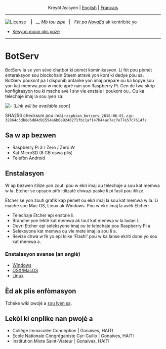 <p align="center">
  <span>Krey&ograve;l Ayisyen</span> |
  <a href="https://github.com/novaed/botserv/blob/master/README.en.md">English</a> |
  <a href="https://github.com/novaed/botserv/blob/master/README.fr.md">Français</a>
</p>

---

[![License](http://img.shields.io/badge/License-MIT-blue.svg)](http://opensource.org/licenses/MIT)
&nbsp;&nbsp; **|**&nbsp;&nbsp; *__ Mb tou zipe* &nbsp;&nbsp;**|**&nbsp;&nbsp; *Fèt pa [NovaEd](https://novaed.github.io)* ak kontribitè yo

- [Kesyon moun plis poze](https://github.com/novaed/botserv/wiki/FAQ)

---


# BotServ

BotServ la se yon sèvè chatbot ki pèmèt kominikasyon. Li fèt pou pèmèt enteraksyon sou blockchain Steem atravè yon kont ki dedye pou sa. BotServ poukont pa l disponib antanke yon imaj prepare ou ka kopye sou yon kat memwa pou w mete aprè nan yon Raspberry Pi. Gen de twa skrip konfigirasyon tou ki mache avè l siw vle enstale l poukont ou.. Ou ka telechaje imaj la sou lyen sa:

![-](https://github.com/NovaEd/botserv/raw/master/microsd-icon.png) [*Link will be available soon*]
 
SHA256 checksum pou imaj `raspbian_botserv_2018-06-01.zip`:
```32864c5db8e5d84d91554a6b0e9240271fbc1af147b44ac7ac7e77e57c7614fz```

## Sa w ap bezwen

* Raspberry Pi 3 / Zero / Zero W
* Kat MicroSD (8 GB oswa plis)
* Telefòn Android

## Enstalasyon

W ap bezwen itilize yon zouti pou w ekri imaj ou telechaje a sou kat memwa w la. Etcher se opsyon pifò itilizatè chwazi paske li pi fasil pou itilize.

Etcher se yon zouti grafik kap pèmèt ou ekri imaj la sou kat memwa w la. Li mache sou Mac OS, Linux ak Windows. Pou w ekri imaj la avèk Etcher:

 - Telechaje Etcher epi enstale li.
 - Branche yon lektè kat memwa ak tout kat memwa w la ladan l.
 - Ouvri Etcher epi seleksyone imaj ou te telechaje pou Raspberry Pi a.
 - Seleksyone kat memwa ou vle mete imaj la sou li a.
 - Revize chwa w fè yo epi klike ‘Flash!’ pou w ka lanse ekriti done yo sou kat memwa a.

### Enstalasyon avanse (an anglè)
- [Windows](https://www.raspberrypi.org/documentation/installation/installing-images/windows.md)
- [OSX/MacOS](https://www.raspberrypi.org/documentation/installation/installing-images/mac.md)
- [Linux](https://www.raspberrypi.org/documentation/installation/installing-images/linux.md)


## Èd ak plis enfòmasyon
Tcheke wiki pwojè a [sou lyen sa](https://github.com/NovaEd/botserv/wiki).

## Lekòl ki enplike nan pwojè a
 - Collège Immaculée Conception | Gonaives, HAITI
 - Ecole Nationale Congréganiste Cyr-Guillo | Gonaives, HAITI
 - Institution Mixte Saint-Viateur | Gonaives, HAITI
